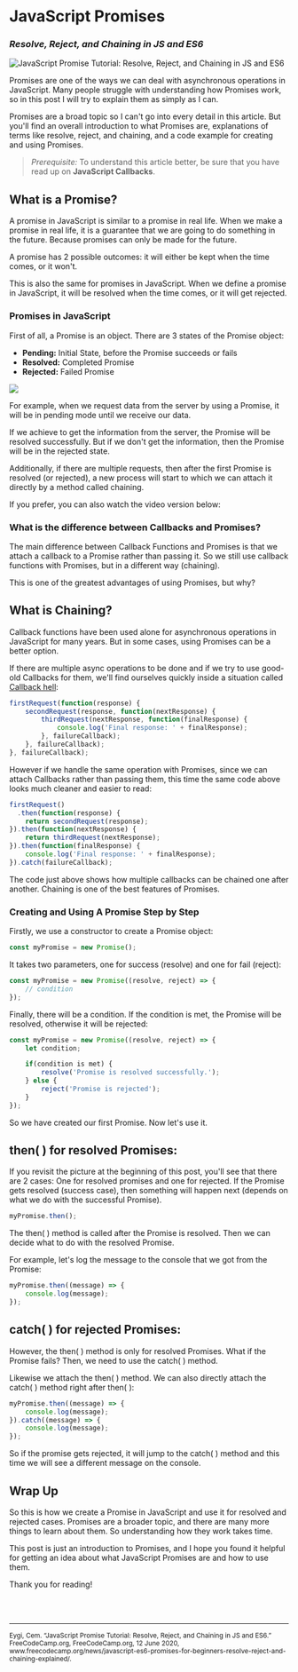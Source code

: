 # JavaScript Promises 
### *Resolve, Reject, and Chaining in JS and ES6*

![JavaScript Promise Tutorial: Resolve, Reject, and Chaining in JS and ES6](https://images.unsplash.com/photo-1571171637578-41bc2dd41cd2?ixlib=rb-1.2.1&q=80&fm=jpg&crop=entropy&cs=tinysrgb&w=2000&fit=max&ixid=eyJhcHBfaWQiOjExNzczfQ)

Promises are one of the ways we can deal with asynchronous operations in JavaScript. Many people struggle with understanding how Promises work, so in this post I will try to explain them as simply as I can.

Promises are a broad topic so I can't go into every detail in this article. But you'll find an overall introduction to what Promises are, explanations of terms like resolve, reject, and chaining, and a code example for creating and using Promises.

> *Prerequisite:* To understand this article better, be sure that you have read up on **JavaScript Callbacks**.

## What is a Promise?

A promise in JavaScript is similar to a promise in real life. When we make a promise in real life, it is a guarantee that we are going to do something in the future. Because promises can only be made for the future.

A promise has 2 possible outcomes: it will either be kept when the time comes, or it won't.

This is also the same for promises in JavaScript. When we define a promise in JavaScript, it will be resolved when the time comes, or it will get rejected.

### Promises in JavaScript

First of all, a Promise is an object. There are 3 states of the Promise object:

-   **Pending:** Initial State, before the Promise succeeds or fails
-   **Resolved:** Completed Promise
-   **Rejected:** Failed Promise

![](https://www.freecodecamp.org/news/content/images/2020/06/Ekran-Resmi-2020-06-06-12.21.27.png)


For example, when we request data from the server by using a Promise, it will be in pending mode until we receive our data.

If we achieve to get the information from the server, the Promise will be resolved successfully. But if we don't get the information, then the Promise will be in the rejected state.

Additionally, if there are multiple requests, then after the first Promise is resolved (or rejected), a new process will start to which we can attach it directly by a method called chaining.

If you prefer, you can also watch the video version below:

### What is the difference between Callbacks and Promises?

The main difference between Callback Functions and Promises is that we attach a callback to a Promise rather than passing it. So we still use callback functions with Promises, but in a different way (chaining).

This is one of the greatest advantages of using Promises, but why?

## What is Chaining?

Callback functions have been used alone for asynchronous operations in JavaScript for many years. But in some cases, using Promises can be a better option.

If there are multiple async operations to be done and if we try to use good-old Callbacks for them, we'll find ourselves quickly inside a situation called [Callback hell](http://callbackhell.com/):

```javascript
firstRequest(function(response) {
    secondRequest(response, function(nextResponse) {
        thirdRequest(nextResponse, function(finalResponse) {
            console.log('Final response: ' + finalResponse);
        }, failureCallback);
    }, failureCallback);
}, failureCallback);
```

However if we handle the same operation with Promises, since we can attach Callbacks rather than passing them, this time the same code above looks much cleaner and easier to read:

```javascript
firstRequest()
  .then(function(response) {
    return secondRequest(response);
}).then(function(nextResponse) {
    return thirdRequest(nextResponse);
}).then(function(finalResponse) {
    console.log('Final response: ' + finalResponse);
}).catch(failureCallback);
```

The code just above shows how multiple callbacks can be chained one after another. Chaining is one of the best features of Promises.

### Creating and Using A Promise Step by Step

Firstly, we use a constructor to create a Promise object:

```javascript
const myPromise = new Promise();
```

It takes two parameters, one for success (resolve) and one for fail (reject):

```javascript
const myPromise = new Promise((resolve, reject) => {
    // condition
});
```

Finally, there will be a condition. If the condition is met, the Promise will be resolved, otherwise it will be rejected:

```javascript
const myPromise = new Promise((resolve, reject) => {
    let condition;

    if(condition is met) {
        resolve('Promise is resolved successfully.');
    } else {
        reject('Promise is rejected');
    }
});
```

So we have created our first Promise. Now let's use it.

## then( ) for resolved Promises:

If you revisit the picture at the beginning of this post, you'll see that there are 2 cases: One for resolved promises and one for rejected. If the Promise gets resolved (success case), then something will happen next (depends on what we do with the successful Promise).

```javascript
myPromise.then();
```

The then( ) method is called after the Promise is resolved. Then we can decide what to do with the resolved Promise.

For example, let's log the message to the console that we got from the Promise:

```javascript
myPromise.then((message) => {
    console.log(message);
});
```

## catch( ) for rejected Promises:

However, the then( ) method is only for resolved Promises. What if the Promise fails? Then, we need to use the catch( ) method.

Likewise we attach the then( ) method. We can also directly attach the catch( ) method right after then( ):

```javascript
myPromise.then((message) => {
    console.log(message);
}).catch((message) => {
    console.log(message);
});
```

So if the promise gets rejected, it will jump to the catch( ) method and this time we will see a different message on the console.

## Wrap Up

So this is how we create a Promise in JavaScript and use it for resolved and rejected cases. Promises are a broader topic, and there are many more things to learn about them. So understanding how they work takes time.

This post is just an introduction to Promises, and I hope you found it helpful for getting an idea about what JavaScript Promises are and how to use them.

Thank you for reading!

<br>
<br>
<hr>
<small>Eygi, Cem. “JavaScript Promise Tutorial: Resolve, Reject, and Chaining in JS and ES6.” FreeCodeCamp.org, FreeCodeCamp.org, 12 June 2020, www.freecodecamp.org/news/javascript-es6-promises-for-beginners-resolve-reject-and-chaining-explained/. </small>
<br>